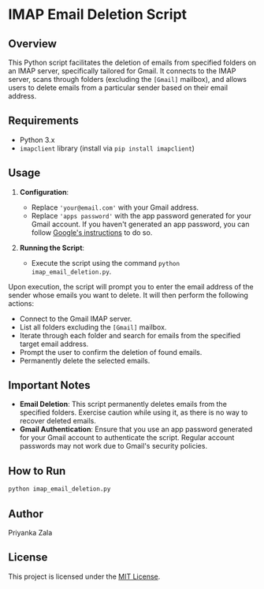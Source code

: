 # IMAP Email Deletion Script

## Overview
This Python script facilitates the deletion of emails from specified folders on an IMAP server, specifically tailored for Gmail. It connects to the IMAP server, scans through folders (excluding the `[Gmail]` mailbox), and allows users to delete emails from a particular sender based on their email address.

## Requirements
- Python 3.x
- `imapclient` library (install via `pip install imapclient`)

## Usage
1. **Configuration**:
   - Replace `'your@email.com'` with your Gmail address.
   - Replace `'apps password'` with the app password generated for your Gmail account. If you haven't generated an app password, you can follow [Google's instructions](https://support.google.com/accounts/answer/185833?hl=en) to do so.

2. **Running the Script**:
   - Execute the script using the command `python imap_email_deletion.py`.

Upon execution, the script will prompt you to enter the email address of the sender whose emails you want to delete. It will then perform the following actions:
- Connect to the Gmail IMAP server.
- List all folders excluding the `[Gmail]` mailbox.
- Iterate through each folder and search for emails from the specified target email address.
- Prompt the user to confirm the deletion of found emails.
- Permanently delete the selected emails.

## Important Notes
- **Email Deletion**: This script permanently deletes emails from the specified folders. Exercise caution while using it, as there is no way to recover deleted emails.
- **Gmail Authentication**: Ensure that you use an app password generated for your Gmail account to authenticate the script. Regular account passwords may not work due to Gmail's security policies.

## How to Run
```bash
python imap_email_deletion.py
```

## Author
Priyanka Zala

## License
This project is licensed under the [MIT License](LICENSE).